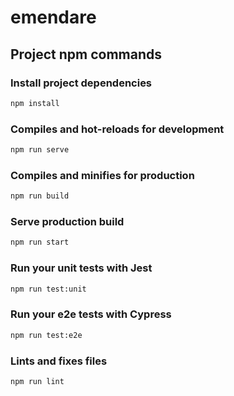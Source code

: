 # emendare

## Project npm commands

### Install project dependencies

```bash
npm install
```

### Compiles and hot-reloads for development

```bash
npm run serve
```

### Compiles and minifies for production

```bash
npm run build
```

### Serve production build

```bash
npm run start
```

### Run your unit tests with Jest

```bash
npm run test:unit
```

### Run your e2e tests with Cypress

```bash
npm run test:e2e
```

### Lints and fixes files

```bash
npm run lint
```
